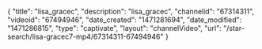 {
    "title": "lisa_gracec",
    "description": "lisa_gracec",
    "channelid": "67314311",
    "videoid": "67494946",
    "date_created": "1471281694",
    "date_modified": "1471286815",
    "type": "captivate",
    "layout": "channelVideo",
    "url": "\/star-search\/lisa-gracec7-mp4\/67314311-67494946"
}